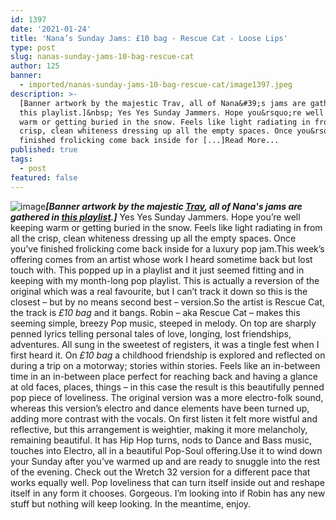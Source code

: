 ```yaml
---
id: 1397
date: '2021-01-24'
title: 'Nana’s Sunday Jams: £10 bag - Rescue Cat - Loose Lips'
type: post
slug: nanas-sunday-jams-10-bag-rescue-cat
author: 125
banner:
  - imported/nanas-sunday-jams-10-bag-rescue-cat/image1397.jpeg
description: >-
  [Banner artwork by the majestic Trav, all of Nana&#39;s jams are gathered in
  this playlist.]&nbsp; Yes Yes Sunday Jammers. Hope you&rsquo;re well keeping
  warm or getting buried in the snow. Feels like light radiating in from all the
  crisp, clean whiteness dressing up all the empty spaces. Once you&rsquo;ve
  finished frolicking come back inside for [...]Read More...
published: true
tags:
  - post
featured: false
---
```

![image](../imported/nanas-sunday-jams-10-bag-rescue-cat/image1397.jpeg)******_\[Banner artwork by the majestic [Trav](https://www.backdownwarchild.co.uk/), all of Nana's jams are gathered in [this playlist](https://open.spotify.com/playlist/12UoQ8ov5i6P8BIfm2lOjS?si=jarAn1CXSEuYB9vAxJidOg).\]_****** Yes Yes Sunday Jammers. Hope you’re well keeping warm or getting buried in the snow. Feels like light radiating in from all the crisp, clean whiteness dressing up all the empty spaces. Once you’ve finished frolicking come back inside for a luxury pop jam.This week’s offering comes from an artist whose work I heard sometime back but lost touch with. This popped up in a playlist and it just seemed fitting and in keeping with my month-long pop playlist. This is actually a reversion of the original which was a real favourite, but I can’t track it down so this is the closest – but by no means second best – version.So the artist is Rescue Cat, the track is _£10 bag_ and it bangs. Robin – aka Rescue Cat – makes this seeming simple, breezy Pop music, steeped in melody. On top are sharply penned lyrics telling personal tales of love, longing, lost friendships, adventures. All sung in the sweetest of registers, it was a tingle fest when I first heard it. On _£10 bag_ a childhood friendship is explored and reflected on during a trip on a motorway; stories within stories. Feels like an in-between time in an in-between place perfect for reaching back and having a glance at old faces, places, things – in this case the result is this beautifully penned pop piece of loveliness. The original version was a more electro-folk sound, whereas this version’s electro and dance elements have been turned up, adding more contrast with the vocals. On first listen it felt more wistful and reflective, but this arrangement is weightier, making it more melancholy, remaining beautiful. It has Hip Hop turns, nods to Dance and Bass music, touches into Electro, all in a beautiful Pop-Soul offering.Use it to wind down your Sunday after you’ve warmed up and are ready to snuggle into the rest of the evening. Check out the Wretch 32 version for a different pace that works equally well. Pop loveliness that can turn itself inside out and reshape itself in any form it chooses. Gorgeous. I’m looking into if Robin has any new stuff but nothing will keep looking. In the meantime, enjoy.